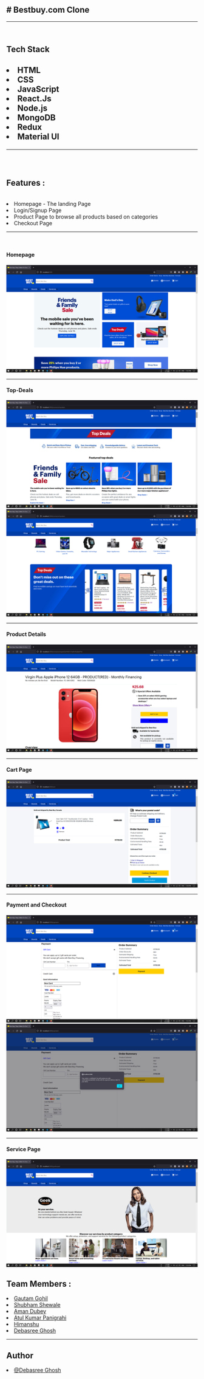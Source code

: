 

<h2># Bestbuy.com Clone</h2>

<hr><br>

<h2>Tech Stack<h2/>
  <li>HTML</li>
  <li>CSS</li>
  <li>JavaScript</li>
  <li>React.Js</li>
  <li>Node.js</li>
  <li>MongoDB</li>
  <li>Redux</li>
  <li>Material UI</li>
  
  <hr><br>
<h2>Features :</h2><br>
  <li>Homepage - The landing Page</li>
  <li>Login/Signup Page</li>
  <li>Product Page to browse all products based on categories</li>
  <li>Checkout Page</li>
  <hr><br>
  <h4>Homepage</h4>
 <img src="/bestbuyss/Screenshot (2131).png" alt="Bestbuy ScreenShot currently unavailable"/>
  <hr>
  <h4>Top-Deals</h4>
  <img src="/bestbuyss/Screenshot (2132).png" alt="Bestbuy ScreenShot currently unavailable"/>
  <img src="/bestbuyss/Screenshot (2133).png" alt="Bestbuy ScreenShot currently unavailable"/>
  <hr>
  <h4>Product Details</h4>
  <img src="/bestbuyss/Screenshot (2134).png" alt="Bestbuy ScreenShot currently unavailable"/>
  <hr>
  <h4>Cart Page</h4>
  <img src="/bestbuyss/Screenshot (2135).png" alt="Bestbuy ScreenShot currently unavailable"/>
  <hr>
  <h4>Payment and Checkout</h4>
  <img src="/bestbuyss/Screenshot (2136).png" alt="Bestbuy ScreenShot currently unavailable"/>
  <img src="/bestbuyss/Screenshot (2137).png" alt="Bestbuy ScreenShot currently unavailable"/>
  <hr>
  <h4>Service Page</h4>
  <img src="/bestbuyss/Screenshot (2138).png" alt="Bestbuy ScreenShot currently unavailable"/>
<h2>Team Members :</h2>
  <li><a href="https://github.com/gautam6023">Gautam Gohil</a></li>
  <li><a href="https://github.com/ShubhamShewale98">Shubham Shewale</a></li>
  <li><a href="https://github.com/amananshul">Aman Dubey</a></li>
  <li><a href="https://github.com/AtulKumar69">Atul Kumar Panigrahi</a></li>
  <li><a href="https://github.com/Himanshu0316">Himanshu</a></li>
  <li><a href="https://github.com/Debasree-3031999">Debasree Ghosh</a></li>
 <hr>
  
<h2>Author</h2>
  <li><a href="https://github.com/Debasree-3031999">@Debasree Ghosh</a></li>

